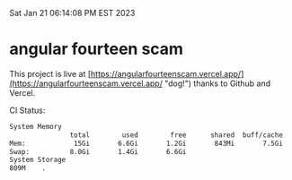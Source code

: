 Sat Jan 21 06:14:08 PM EST 2023

# angular fourteen scam


This project is live at [https://angularfourteenscam.vercel.app/](https://angularfourteenscam.vercel.app/ "dog!") thanks to Github and Vercel.

CI Status: 

```bash
System Memory
               total        used        free      shared  buff/cache   available
Mem:            15Gi       6.6Gi       1.2Gi       843Mi       7.5Gi       7.5Gi
Swap:          8.0Gi       1.4Gi       6.6Gi
System Storage
809M	.
```
```bash
